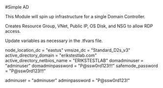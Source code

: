 #Simple AD

This Module will spin up infrastructure for a single Domain Controller.

Creates Resource Group, VNet, Public IP, OS Disk, and NSG to allow RDP access.

Update variables as necessary in the .tfvars file.

node_location_dc   = "eastus"
vmsize_dc = "Standard_D2s_v3"
active_directory_domain = "erikstestlab.com"
active_directory_netbios_name = "ERIKSTESTLAB"
domadminuser = "adminuser"
domadminpassword = "P@ssw0rd123!!!"
safemode_password = "P@ssw0rd123!!!"

adminuser = "adminuser"
adminpassword = "P@ssw0rd123!"
